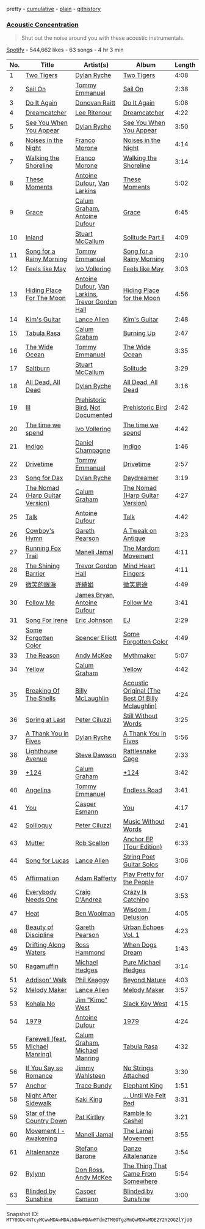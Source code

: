 pretty - [cumulative](/playlists/cumulative/37i9dQZF1DXcLDm348RRYK.md) - [plain](/playlists/plain/37i9dQZF1DXcLDm348RRYK) - [githistory](https://github.githistory.xyz/mackorone/spotify-playlist-archive/blob/main/playlists/plain/37i9dQZF1DXcLDm348RRYK)

### [Acoustic Concentration](https://open.spotify.com/playlist/37i9dQZF1DXcLDm348RRYK)

> Shut out the noise around you with these acoustic instrumentals.

[Spotify](https://open.spotify.com/user/spotify) - 544,662 likes - 63 songs - 4 hr 3 min

| No. | Title | Artist(s) | Album | Length |
|---|---|---|---|---|
| 1 | [Two Tigers](https://open.spotify.com/track/0p3coZjTD0Gno4gxmwJjoL) | [Dylan Ryche](https://open.spotify.com/artist/0GvFKjJTMXpX16KPTxFw2i) | [Two Tigers](https://open.spotify.com/album/7FvDer0ts1pXPBfliAND0e) | 4:08 |
| 2 | [Sail On](https://open.spotify.com/track/0ZY6AwOoP8qx3lAvkYGd9x) | [Tommy Emmanuel](https://open.spotify.com/artist/6HjfVflhYjbu6PSIsFOjwM) | [Sail On](https://open.spotify.com/album/2TygwkIFGPlmwfuVBk7GMs) | 2:38 |
| 3 | [Do It Again](https://open.spotify.com/track/5xxuczLb9zAne8wdzldi4X) | [Donovan Raitt](https://open.spotify.com/artist/7svIR74ziDhK5QwUXHPeyX) | [Do It Again](https://open.spotify.com/album/7tpv84JAsD6sl0vpWtdXOO) | 5:08 |
| 4 | [Dreamcatcher](https://open.spotify.com/track/2Dh8vHME7Y2FbYNfqOr8hk) | [Lee Ritenour](https://open.spotify.com/artist/1nDqTUspmq8IXhcEZT93iq) | [Dreamcatcher](https://open.spotify.com/album/11lTkhsZVqumbW7CRlWGTQ) | 4:22 |
| 5 | [See You When You Appear](https://open.spotify.com/track/0iifbrIaoCheb4HbbH4bwP) | [Dylan Ryche](https://open.spotify.com/artist/0GvFKjJTMXpX16KPTxFw2i) | [See You When You Appear](https://open.spotify.com/album/4s3MCOJAKgWjEMdqP3S2ne) | 3:50 |
| 6 | [Noises in the Night](https://open.spotify.com/track/38YXfGxOCm3M1OU0lFD9Co) | [Franco Morone](https://open.spotify.com/artist/00L3DU7naaW3XOIX26HXVz) | [Noises in the Night](https://open.spotify.com/album/0tCUM1YBGWmxdtgCw4KByd) | 4:14 |
| 7 | [Walking the Shoreline](https://open.spotify.com/track/7u6jE7wpHtSrLhkCGHqcSC) | [Franco Morone](https://open.spotify.com/artist/00L3DU7naaW3XOIX26HXVz) | [Walking the Shoreline](https://open.spotify.com/album/5Cd0AZKJnovD8HXXlZTV5Y) | 3:14 |
| 8 | [These Moments](https://open.spotify.com/track/2LSfUlr1YPUgHE3QLpBxPK) | [Antoine Dufour](https://open.spotify.com/artist/15kzFPO1n6iK1GqFaTDDBo), [Van Larkins](https://open.spotify.com/artist/7kP1fOzswDN61C3oV3JMJH) | [These Moments](https://open.spotify.com/album/19BrnNH9dPJ6ZArTijLG8E) | 5:02 |
| 9 | [Grace](https://open.spotify.com/track/1OKOxWlAVObOEN0JtkixBg) | [Calum Graham](https://open.spotify.com/artist/6VUCcZ6HiQQ39DhxV4bSeA), [Antoine Dufour](https://open.spotify.com/artist/15kzFPO1n6iK1GqFaTDDBo) | [Grace](https://open.spotify.com/album/4Du4xwLQ38zxqKbze10SG3) | 6:45 |
| 10 | [Inland](https://open.spotify.com/track/1RsGSuyt886XVgVuQohFbv) | [Stuart McCallum](https://open.spotify.com/artist/2JCWJ9OPSNy5Ywkjdzv3Za) | [Solitude Part ii](https://open.spotify.com/album/2BnF7SsA9RUHefjl7YNGDe) | 4:09 |
| 11 | [Song for a Rainy Morning](https://open.spotify.com/track/5gUzjMonKIJ8wNdvcilhY5) | [Tommy Emmanuel](https://open.spotify.com/artist/6HjfVflhYjbu6PSIsFOjwM) | [Song for a Rainy Morning](https://open.spotify.com/album/469wqTcGg7OWjDpZf14osQ) | 2:10 |
| 12 | [Feels like May](https://open.spotify.com/track/456gUGH6n2UnPB3mqbGpq6) | [Ivo Vollering](https://open.spotify.com/artist/3l6zKGErropi9dRa5XgI5o) | [Feels like May](https://open.spotify.com/album/3D1pIp0atZPzsndPn97GnS) | 3:03 |
| 13 | [Hiding Place For The Moon](https://open.spotify.com/track/2zYHV1Nwgqs0c6raLjz0in) | [Antoine Dufour](https://open.spotify.com/artist/15kzFPO1n6iK1GqFaTDDBo), [Van Larkins](https://open.spotify.com/artist/7kP1fOzswDN61C3oV3JMJH), [Trevor Gordon Hall](https://open.spotify.com/artist/2xoJcYGouJF836dsZbf0en) | [Hiding Place for the Moon](https://open.spotify.com/album/1PE1V8CiVNQyYS0kpFCB8U) | 4:56 |
| 14 | [Kim's Guitar](https://open.spotify.com/track/0dSJ4pZnwP7q3ZKStBZYu2) | [Lance Allen](https://open.spotify.com/artist/5KFXAufcOTSKibMfLnmyYC) | [Kim's Guitar](https://open.spotify.com/album/4FRse4y1CS6vIwAgOKDZQF) | 2:48 |
| 15 | [Tabula Rasa](https://open.spotify.com/track/0TsMuOgOA6yvoe76RvLBz2) | [Calum Graham](https://open.spotify.com/artist/6VUCcZ6HiQQ39DhxV4bSeA) | [Burning Up](https://open.spotify.com/album/4e4j2E1IMSgcIjWrALbwMe) | 2:47 |
| 16 | [The Wide Ocean](https://open.spotify.com/track/07XrG4a5oft3R57zH3IZeI) | [Tommy Emmanuel](https://open.spotify.com/artist/6HjfVflhYjbu6PSIsFOjwM) | [The Wide Ocean](https://open.spotify.com/album/1jMKJoAV8gm5Vn8V26UnS3) | 3:35 |
| 17 | [Saltburn](https://open.spotify.com/track/2fl80UMNVb5r6LQGfX6dSr) | [Stuart McCallum](https://open.spotify.com/artist/2JCWJ9OPSNy5Ywkjdzv3Za) | [Solitude](https://open.spotify.com/album/4lkJpgeePsVPWGaKA3Uyey) | 3:29 |
| 18 | [All Dead, All Dead](https://open.spotify.com/track/0WyQf6CA8mEcs8NO3szCJk) | [Dylan Ryche](https://open.spotify.com/artist/0GvFKjJTMXpX16KPTxFw2i) | [All Dead, All Dead](https://open.spotify.com/album/0yvKbpXk6AucMzqpZ84qhi) | 3:16 |
| 19 | [III](https://open.spotify.com/track/4uELMm83OPdD3Qmqzicbjr) | [Prehistoric Bird](https://open.spotify.com/artist/5YxqeUUd0aYa86w2zN4mAL), [Not Documented](https://open.spotify.com/artist/2RRPnKb8ZpzR7tn4PvWA7q) | [Prehistoric Bird](https://open.spotify.com/album/3utnG2graZPGYFyMrqILlk) | 2:42 |
| 20 | [The time we spend](https://open.spotify.com/track/0f0fC90nqMFq8OKMUmY5jg) | [Ivo Vollering](https://open.spotify.com/artist/3l6zKGErropi9dRa5XgI5o) | [The time we spend](https://open.spotify.com/album/6IRFo7qL15tLfDZcdjrdfG) | 4:42 |
| 21 | [Indigo](https://open.spotify.com/track/7COyXNsdWBzpogCjrnjkAV) | [Daniel Champagne](https://open.spotify.com/artist/5VbD0260te11AgTgTs5odC) | [Indigo](https://open.spotify.com/album/1zS9hYmvNf9yKlCtPuoIdq) | 1:46 |
| 22 | [Drivetime](https://open.spotify.com/track/7GjoMvGfnOoQmQz4rmQAGL) | [Tommy Emmanuel](https://open.spotify.com/artist/6HjfVflhYjbu6PSIsFOjwM) | [Drivetime](https://open.spotify.com/album/0hGa9DPLa0BH3VDOKZuOrr) | 2:57 |
| 23 | [Song for Dax](https://open.spotify.com/track/1KodSIh2SljFkhrZ2Rn5Fm) | [Dylan Ryche](https://open.spotify.com/artist/0GvFKjJTMXpX16KPTxFw2i) | [Daydreamer](https://open.spotify.com/album/5CnADnERFOyMriiB1vRRQO) | 3:19 |
| 24 | [The Nomad \(Harp Guitar Version\)](https://open.spotify.com/track/0RmbftNasZu3aqqJ3IODdm) | [Calum Graham](https://open.spotify.com/artist/6VUCcZ6HiQQ39DhxV4bSeA) | [The Nomad \(Harp Guitar Version\)](https://open.spotify.com/album/66eUcZw4LWwuf7UHOMOtRi) | 4:27 |
| 25 | [Talk](https://open.spotify.com/track/7cnLkypjiyj7j4lP8mWcX6) | [Antoine Dufour](https://open.spotify.com/artist/15kzFPO1n6iK1GqFaTDDBo) | [Talk](https://open.spotify.com/album/3ijoVSmcTfW4pkPWoS7Jb4) | 4:42 |
| 26 | [Cowboy's Hymn](https://open.spotify.com/track/6U0a10beGhhUoKSOvVjPJ2) | [Gareth Pearson](https://open.spotify.com/artist/6FFH7nU5jBOAum93OXVtZh) | [A Tweak on Antique](https://open.spotify.com/album/5zRgjuU7fHrP6wmahryw3H) | 3:23 |
| 27 | [Running Fox Trail](https://open.spotify.com/track/49iu1XAzIqM3bulXGzusLx) | [Maneli Jamal](https://open.spotify.com/artist/3jvyO2jDkfBe2vuI6euFny) | [The Mardom Movement](https://open.spotify.com/album/4q49GqYQxX7O8FwpaShxh5) | 4:11 |
| 28 | [The Shining Barrier](https://open.spotify.com/track/3tjQYh1H3c17IQMdd8AIBb) | [Trevor Gordon Hall](https://open.spotify.com/artist/2xoJcYGouJF836dsZbf0en) | [Mind Heart Fingers](https://open.spotify.com/album/5ESF7d6vd1OPiBSjUPTxzT) | 4:11 |
| 29 | [微笑的眼淚](https://open.spotify.com/track/3yOotSlJ7KN8jlz6tRK6yq) | [許綺娟](https://open.spotify.com/artist/1zbCaVmzGxATlqpo1Nvlot) | [微笑旅途](https://open.spotify.com/album/0zliRmuEr0mVzO78u0SPBa) | 4:49 |
| 30 | [Follow Me](https://open.spotify.com/track/0wHOCimIHR9R0KQPSsUJy1) | [James Bryan](https://open.spotify.com/artist/26DQgTMrhXwp1ndiWYjBTc), [Antoine Dufour](https://open.spotify.com/artist/15kzFPO1n6iK1GqFaTDDBo) | [Follow Me](https://open.spotify.com/album/5sghqGdEz10H7NKo8UPxkn) | 3:41 |
| 31 | [Song For Irene](https://open.spotify.com/track/250Y5ghha5UHY1mMgWZ2nD) | [Eric Johnson](https://open.spotify.com/artist/4CxobvwTpmfpIEbkYh4pAb) | [EJ](https://open.spotify.com/album/1pPh5ovrZuUWWX8wjgDSBg) | 2:29 |
| 32 | [Some Forgotten Color](https://open.spotify.com/track/5cDgbZc1ZLyTwZMuFeNw68) | [Spencer Elliott](https://open.spotify.com/artist/6iCE6UZ8ksUuPto1L317uU) | [Some Forgotten Color](https://open.spotify.com/album/6Y677wqw9nUcXxn3Binz80) | 4:49 |
| 33 | [The Reason](https://open.spotify.com/track/32FQR3OWKhq3UYYjpg4eD6) | [Andy McKee](https://open.spotify.com/artist/59T0qdTmDGZ1g0slfSbPfy) | [Mythmaker](https://open.spotify.com/album/2TK4CMNflKrbKq00CDXOc2) | 5:07 |
| 34 | [Yellow](https://open.spotify.com/track/43v2xg67VkZVCIDZsKZSPh) | [Calum Graham](https://open.spotify.com/artist/6VUCcZ6HiQQ39DhxV4bSeA) | [Yellow](https://open.spotify.com/album/0TrzZEQ2vFrpRwysBPqxxb) | 4:42 |
| 35 | [Breaking Of The Shells](https://open.spotify.com/track/04a0cAnBJYhAyDr90l9Yx5) | [Billy McLaughlin](https://open.spotify.com/artist/5uUZTnrbdFHzEbFvCtl03Y) | [Acoustic Original \(The Best Of Billy Mclaughlin\)](https://open.spotify.com/album/1Xb3Wx0bgWNDTg2TSh0J7t) | 4:24 |
| 36 | [Spring at Last](https://open.spotify.com/track/2dKNvzrTUDa2Djgak2qgh0) | [Peter Ciluzzi](https://open.spotify.com/artist/3BC3jPO6EpRTy6iySniyZH) | [Still Without Words](https://open.spotify.com/album/4oOmrBcCaFfTNoofaEiMXv) | 3:25 |
| 37 | [A Thank You in Fives](https://open.spotify.com/track/74coJPVZy6jgpS6SkvhboR) | [Dylan Ryche](https://open.spotify.com/artist/0GvFKjJTMXpX16KPTxFw2i) | [A Thank You in Fives](https://open.spotify.com/album/1kg2i3J9fTFi5F7V75KJ0b) | 5:56 |
| 38 | [Lighthouse Avenue](https://open.spotify.com/track/05TB3UJhwJsUWPAOXow8fF) | [Steve Dawson](https://open.spotify.com/artist/1aXW72EBb24vfYA2FnhDf2) | [Rattlesnake Cage](https://open.spotify.com/album/3UoRgOnF92ZwU5uG63PODZ) | 2:33 |
| 39 | [+124](https://open.spotify.com/track/6fdTQ5DtjXiWMymOHvCpI2) | [Calum Graham](https://open.spotify.com/artist/6VUCcZ6HiQQ39DhxV4bSeA) | [+124](https://open.spotify.com/album/2zGzAvdfSWssccViPW0gBV) | 3:42 |
| 40 | [Angelina](https://open.spotify.com/track/4QyN2UtrOHiYAUc248HkF6) | [Tommy Emmanuel](https://open.spotify.com/artist/6HjfVflhYjbu6PSIsFOjwM) | [Endless Road](https://open.spotify.com/album/3iSBx6866HmM1lCE25R9iJ) | 3:41 |
| 41 | [You](https://open.spotify.com/track/26VOWQqmxwoAY7kTOyo5wx) | [Casper Esmann](https://open.spotify.com/artist/6HAdDbfnR8PXoiGqU5cJeD) | [You](https://open.spotify.com/album/4iubyhplcdpgDPLms7VNr5) | 4:17 |
| 42 | [Soliloquy](https://open.spotify.com/track/1C9qXn3soPOZmiko6CZgXC) | [Peter Ciluzzi](https://open.spotify.com/artist/3BC3jPO6EpRTy6iySniyZH) | [Music Without Words](https://open.spotify.com/album/6KresnMXFOdggE4OYcD1tk) | 2:41 |
| 43 | [Mutter](https://open.spotify.com/track/2bQAQZiFa15fLnEFUPLj02) | [Rob Scallon](https://open.spotify.com/artist/0A51LEnyTnXX33IyuwM0Ts) | [Anchor EP \(Tour Edition\)](https://open.spotify.com/album/2NRmQa5rsSqARapsAQJx9n) | 6:33 |
| 44 | [Song for Lucas](https://open.spotify.com/track/3ytuOgTzcvazyZF5ltF0dh) | [Lance Allen](https://open.spotify.com/artist/5KFXAufcOTSKibMfLnmyYC) | [String Poet Guitar Solos](https://open.spotify.com/album/5i1bZPNdwPidRnN659rl3p) | 3:06 |
| 45 | [Affirmatiion](https://open.spotify.com/track/73QZsh1bq7REnerepGhMYu) | [Adam Rafferty](https://open.spotify.com/artist/4ew33GzqUUdGNpeaKC3ejt) | [Play Pretty for the People](https://open.spotify.com/album/5SJc0gJRBSeeqIQKhxSNk9) | 4:07 |
| 46 | [Everybody Needs One](https://open.spotify.com/track/48Ct0cNzeN62EDJzwg7I5E) | [Craig D'Andrea](https://open.spotify.com/artist/46Y38RAhiOID5strXb6sDA) | [Crazy Is Catching](https://open.spotify.com/album/0lEpSVhkwpyHUkPjphNVc6) | 3:53 |
| 47 | [Heat](https://open.spotify.com/track/3WgjuiahVh7As4w3IcQZEE) | [Ben Woolman](https://open.spotify.com/artist/5zGODupJdUmjZwGou0tQpI) | [Wisdom / Delusion](https://open.spotify.com/album/56BvupOSQ2zVIIdveRATqF) | 4:05 |
| 48 | [Beauty of Discipline](https://open.spotify.com/track/519POQZ8qXwhqtKzAu1Exp) | [Gareth Pearson](https://open.spotify.com/artist/6FFH7nU5jBOAum93OXVtZh) | [Urban Echoes Vol\. 1](https://open.spotify.com/album/6HgiKLLU61tqtmLk606sF5) | 4:23 |
| 49 | [Drifting Along Waters](https://open.spotify.com/track/0rU4PW612tgLpBfuEfgEF4) | [Ross Hammond](https://open.spotify.com/artist/4Nyl11mo7720s5gSGyQocj) | [When Dogs Dream](https://open.spotify.com/album/3bBi3lykvmWrezhUtROxYe) | 1:43 |
| 50 | [Ragamuffin](https://open.spotify.com/track/60DnPnqDqFSSRuv2q3ed01) | [Michael Hedges](https://open.spotify.com/artist/3IqoFUpoJi1qvebL8Vi2aK) | [Pure Michael Hedges](https://open.spotify.com/album/7hX0WHmzkU5zWEkVDG2T3E) | 3:14 |
| 51 | [Addison' Walk](https://open.spotify.com/track/1YGeTQcRrUbqLyWMQ5petV) | [Phil Keaggy](https://open.spotify.com/artist/1bAzlT6fMBcvCfwgh4S3Xl) | [Beyond Nature](https://open.spotify.com/album/7dYTC8kdlp7Ox7r4omTh0h) | 4:03 |
| 52 | [Melody Maker](https://open.spotify.com/track/2fTUKPfeW51hxbU3VWef0K) | [Lance Allen](https://open.spotify.com/artist/5KFXAufcOTSKibMfLnmyYC) | [Melody Maker](https://open.spotify.com/album/7Fn5luh64lP9jU0J2UcG3Z) | 3:57 |
| 53 | [Kohala No](https://open.spotify.com/track/0NQG3nSTz1SDwsNoovj2vJ) | [Jim "Kimo" West](https://open.spotify.com/artist/51aljngqSf5fmjeQEOXp0k) | [Slack Key West](https://open.spotify.com/album/0Y3lcGbAWLFo2b88pbj8So) | 4:15 |
| 54 | [1979](https://open.spotify.com/track/6V4dcKHuDttBg2U6gLbLtT) | [Antoine Dufour](https://open.spotify.com/artist/15kzFPO1n6iK1GqFaTDDBo) | [1979](https://open.spotify.com/album/6rELvm8I8W6cL01R0RMBoY) | 4:24 |
| 55 | [Farewell \(feat\. Michael Manring\)](https://open.spotify.com/track/2wxkIxCjB5047xUG5njMQ2) | [Calum Graham](https://open.spotify.com/artist/6VUCcZ6HiQQ39DhxV4bSeA), [Michael Manring](https://open.spotify.com/artist/3azoOASbeeRYOHv3ekSMRR) | [Tabula Rasa](https://open.spotify.com/album/30OgCzf2n8pLPvqW5ECtkR) | 4:32 |
| 56 | [If You Say so Romance](https://open.spotify.com/track/6GeSiZbHwLpkSvG2zUhlyA) | [Jimmy Wahlsteen](https://open.spotify.com/artist/6WA8mlh44MksdUg7Prx2zE) | [No Strings Attached](https://open.spotify.com/album/5gNJTHSbG5yD8GZR0u7RnY) | 3:30 |
| 57 | [Anchor](https://open.spotify.com/track/6ti9Ul1G1QlXoKj8hhKY4a) | [Trace Bundy](https://open.spotify.com/artist/1OqASoosW3wOTZreze7i97) | [Elephant King](https://open.spotify.com/album/36OT6yqrPiZJExw1YbCXVP) | 1:51 |
| 58 | [Night After Sidewalk](https://open.spotify.com/track/5V8lsCRhYJCTO8eVGpdUcI) | [Kaki King](https://open.spotify.com/artist/1s2pki7lATUaBOL76E3vCV) | [..\. Until We Felt Red](https://open.spotify.com/album/30WhcR5ZIZ9FvT9LwMV9Pw) | 3:31 |
| 59 | [Star of the Country Down](https://open.spotify.com/track/2UbPd0NRDK4C0GydEDIQfk) | [Pat Kirtley](https://open.spotify.com/artist/4wQGu2sZibDxvZIPxEOCr3) | [Ramble to Cashel](https://open.spotify.com/album/14ouePxlOLsGjeptH8lIBC) | 3:21 |
| 60 | [Movement I \- Awakening](https://open.spotify.com/track/63y9PsKjVQWxvx4yZ4QMdL) | [Maneli Jamal](https://open.spotify.com/artist/3jvyO2jDkfBe2vuI6euFny) | [The Lamaj Movement](https://open.spotify.com/album/6zFlPueRXz2QG5HnfFvem1) | 3:55 |
| 61 | [Altalenanze](https://open.spotify.com/track/5UpCLtzvTE8uNbDzTVSAnc) | [Stefano Barone](https://open.spotify.com/artist/3SkmDmTvx0USL6SaL8uDs6) | [Danze Altalenanze](https://open.spotify.com/album/60pGj9J2Z0vjn2d9kzZzsW) | 3:54 |
| 62 | [Rylynn](https://open.spotify.com/track/5hN8B7iH9FsMgZFkyJtVcC) | [Don Ross](https://open.spotify.com/artist/3NQRIqPwnKZJ4KLKGSkl2Y), [Andy McKee](https://open.spotify.com/artist/0X73orYGQwzjF9lSYSE3Aj) | [The Thing That Came From Somewhere](https://open.spotify.com/album/4xrdRzR1WRxZjtLGxR1Pt0) | 5:54 |
| 63 | [Blinded by Sunshine](https://open.spotify.com/track/2LdMVnYJrvDL2HGajCDzXa) | [Casper Esmann](https://open.spotify.com/artist/6HAdDbfnR8PXoiGqU5cJeD) | [Blinded by Sunshine](https://open.spotify.com/album/6fZrrNfreBmXblDjliOTB1) | 3:00 |

Snapshot ID: `MTY0ODc4NTcyMCwwMDAwMDAzNDAwMDAwMTdmZTM0OTgzMmQwMDAwMDE2Y2Y2OGZlYjU0`
